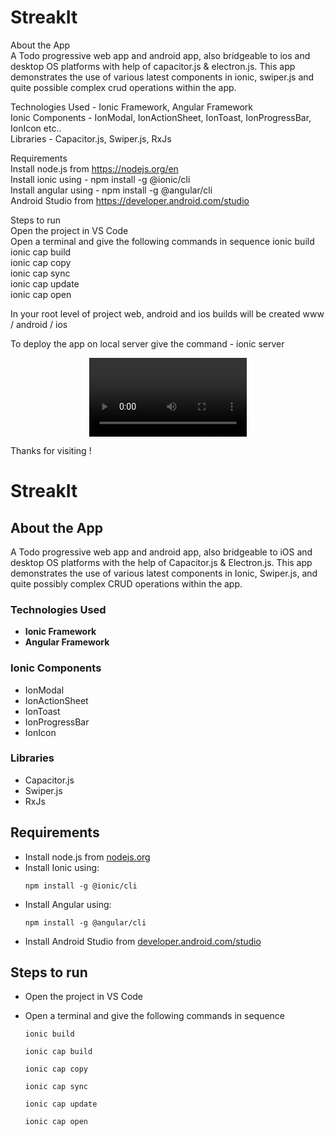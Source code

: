 # StreakIt <br />
About the App <br />
A Todo progressive web app and android app, also bridgeable to ios and desktop OS platforms with help of capacitor.js & electron.js.
This app demonstrates the use of various latest components in ionic, swiper.js and quite possible complex crud operations within the app.

Technologies Used - Ionic Framework, Angular Framework <br />
Ionic Components - IonModal, IonActionSheet, IonToast, IonProgressBar, IonIcon etc.. <br />
Libraries - Capacitor.js, Swiper.js, RxJs <br />

Requirements <br />
Install node.js from https://nodejs.org/en <br />
Install ionic using - npm install -g @ionic/cli <br />
Install angular using - npm install -g @angular/cli <br />
Android Studio from https://developer.android.com/studio <br /> 

Steps to run <br />
Open the project in VS Code <br />
Open a terminal and give the following commands in sequence
ionic build <br />
ionic cap build <br />
ionic cap copy <br />
ionic cap sync <br /> 
ionic cap update <br />
ionic cap open <br />

In your root level of project web, android and ios builds will be created 
www / android / ios

To deploy the app on local server give the command - ionic server

<div align="center">
<video controls autoplay width="50%" src="https://github.com/user-attachments/assets/528fc6ed-ec0d-4020-8807-1c79b3ef512e"></video>
</div>

Thanks for visiting !




# StreakIt

## About the App

A Todo progressive web app and android app, also bridgeable to iOS and desktop OS platforms with the help of Capacitor.js & Electron.js. This app demonstrates the use of various latest components in Ionic, Swiper.js, and quite possibly complex CRUD operations within the app.

### Technologies Used

- **Ionic Framework**
- **Angular Framework**

### Ionic Components

- IonModal
- IonActionSheet
- IonToast
- IonProgressBar
- IonIcon

### Libraries

- Capacitor.js
- Swiper.js
- RxJs

## Requirements

- Install node.js from [nodejs.org](https://nodejs.org/en)
- Install Ionic using:
  ```
  npm install -g @ionic/cli
  ```
- Install Angular using:
  ```
  npm install -g @angular/cli
  ```
- Install Android Studio from [developer.android.com/studio](https://developer.android.com/studio)

## Steps to run

- Open the project in VS Code <br />
- Open a terminal and give the following commands in sequence
  ```
  ionic build
  ```
  
  ```
  ionic cap build
  ```
  ```
  ionic cap copy
  ```
  ```
  ionic cap sync
  ``` 
  ```
  ionic cap update
  ```
  ```
  ionic cap open
  ```
